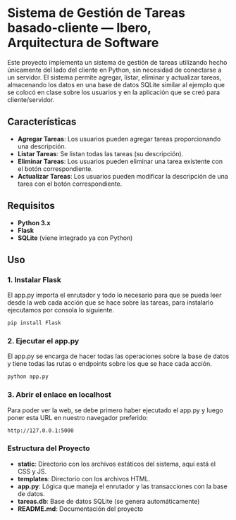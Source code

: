 # Sistema de Gestión de Tareas basado-cliente — Ibero, Arquitectura de Software

Este proyecto implementa un sistema de gestión de tareas utilizando hecho únicamente del lado del cliente en Python, sin necesidad de conectarse a un servidor. El sistema permite agregar, listar, eliminar y actualizar tareas, almacenando los datos en una base de datos SQLite similar al ejemplo que se colocó en clase sobre los usuarios y en la aplicación que se creó para cliente/servidor.

## Características

- **Agregar Tareas**: Los usuarios pueden agregar tareas proporcionando una descripción.
- **Listar Tareas**: Se listan todas las tareas (su descripción).
- **Eliminar Tareas**: Los usuarios pueden eliminar una tarea existente con el botón correspondiente.
- **Actualizar Tareas**: Los usuarios pueden modificar la descripción de una tarea con el botón correspondiente.

## Requisitos

- **Python 3.x**
- **Flask**
- **SQLite** (viene integrado ya con Python)

## Uso

### 1. Instalar Flask

El app.py importa el enrutador y todo lo necesario para que se pueda leer desde la web cada acción que se hace sobre las tareas, para instalarlo ejecutamos por consola lo siguiente.

```bash
pip install Flask
```

### 2. Ejecutar el app.py

El app.py se encarga de hacer todas las operaciones sobre la base de datos y tiene todas las rutas o endpoints sobre los que se hace cada acción.

```bash
python app.py
```

### 3. Abrir el enlace en localhost

Para poder ver la web, se debe primero haber ejecutado el app.py y luego poner esta URL en nuestro navegador preferido:

```bash
http://127.0.0.1:5000
```

### Estructura del Proyecto

- **static**: Directorio con los archivos estáticos del sistema, aquí está el CSS y JS.
- **templates**: Directorio con los archivos HTML.
- **app.py**: Lógica que maneja el enrutador y las transacciones con la base de datos.
- **tareas.db**: Base de datos SQLite (se genera automáticamente)
- **README.md**: Documentación del proyecto